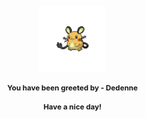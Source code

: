 <p align="center">
            <img src="https://raw.githubusercontent.com/PokeAPI/sprites/master/sprites/pokemon/702.png" width="150" height="150">
          </p>
          <h3 align="center">You have been greeted by - <b>Dedenne</b></h3>
          <h3 align="center">Have a nice day!</h3>
        